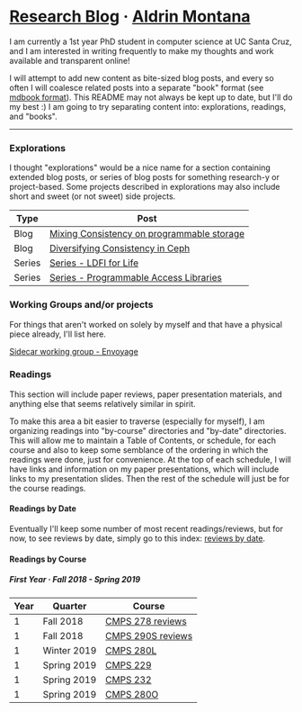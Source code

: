 # [Research Blog](http://research.aldrinmontana.com) &middot; [Aldrin Montana](profile)
I am currently a 1st year PhD student in computer science at UC Santa Cruz, and I am interested
in writing frequently to make my thoughts and work available and transparent online!

I will attempt to add new content as bite-sized blog posts, and every so often I will coalesce
related posts into a separate "book" format (see [mdbook format][mdbook]). This README may not
always be kept up to date, but I'll do my best :) I am going to try separating content into:
explorations, readings, and "books".

---
### Explorations
I thought "explorations" would be a nice name for a section containing extended blog posts, or
series of blog posts for something research-y or project-based. Some projects described in
explorations may also include short and sweet (or not sweet) side projects.

| Type   | Post                                                                                              |
| ------ | ------------------------------------------------------------------------------------------------- |
| Blog   | [Mixing Consistency on programmable storage](blog/programmable-storage/mixing-consistency.md)     |
| Blog   | [Diversifying Consistency in Ceph](blog/programmable-storage/diversifying-consistency-in-ceph.md) |
| Series | [Series - LDFI for Life][ldfi-for-life]                                                           |
| Series | [Series - Programmable Access Libraries][programmable-access-libs]                                |


### Working Groups and/or projects
For things that aren't worked on solely by myself and that have a physical piece already, I'll
list here.

[Sidecar working group - Envoyage][envoyage]

### Readings
This section will include paper reviews, paper presentation materials, and anything else that seems
relatively similar in spirit.

To make this area a bit easier to traverse (especially for myself), I am organizing readings into
"by-course" directories and "by-date" directories. This will allow me to maintain a Table of
Contents, or schedule, for each course and also to keep some semblance of the ordering in which the
readings were done, just for convenience. At the top of each schedule, I will have links and
information on my paper presentations, which will include links to my presentation slides. Then the
rest of the schedule will just be for the course readings.

#### Readings by Date
Eventually I'll keep some number of most recent readings/reviews, but for now, to see reviews by
date, simply go to this index: [reviews by date][reading-by-date].

#### Readings by Course

##### First Year &middot; Fall 2018 - Spring 2019

| Year | Quarter     | Course                               |
| ---- | ----------- | ------------------------------------ |
| 1    | Fall 2018   | [CMPS 278 reviews][course-cmps278]   |
| 1    | Fall 2018   | [CMPS 290S reviews][course-cmps290s] |
| 1    | Winter 2019 | [CMPS 280L][seminar-cmps280l]        |
| 1    | Spring 2019 | [CMPS 229][course-cmps229]           |
| 1    | Spring 2019 | [CMPS 232][course-cmps232]           |
| 1    | Spring 2019 | [CMPS 280O][seminar-cmps280o]        |

<!-- misc links -->
[mdbook]: https://rust-lang-nursery.github.io/mdBook/

<!-- exploration links -->
[programmable-access-libs]: blog/programmable-access-libraries
[ldfi-for-life]:             blog/ldfi-for-life
[envoyage]:                 https://disorderlylabs.github.io/envoyage


<!-- navigational links -->
[reading-by-date]:  readings/by-date

[course-cmps278]:   readings/by-course/cmps278
[course-cmps290s]:  readings/by-course/cmps290s
[course-cmps232]:   readings/by-course/cmps232
[course-cmps229]:   readings/by-course/cmps229

[seminar-cmps280o]: https://kohdmonkey.github.io/apl.spring19/
[seminar-cmps280l]: readings/by-course/cmps280L
